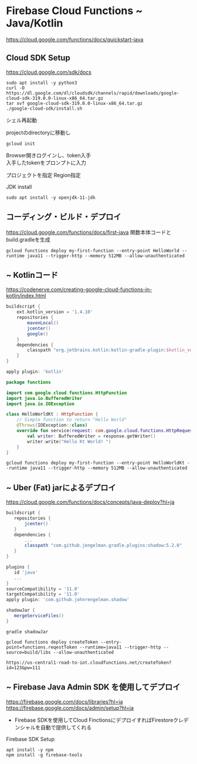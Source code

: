 Firebase Cloud Functions ~ Java/Kotlin
====
https://cloud.google.com/functions/docs/quickstart-java


Cloud SDK Setup
----
https://cloud.google.com/sdk/docs

```
sudo apt install -y python3
curl -O https://dl.google.com/dl/cloudsdk/channels/rapid/downloads/google-cloud-sdk-319.0.0-linux-x86_64.tar.gz
tar xvf google-cloud-sdk-319.0.0-linux-x86_64.tar.gz
./google-cloud-sdk/install.sh
```
シェル再起動

projectのdirectoryに移動し
```
gcloud init
```

Browser開きログインし、token入手  
入手したtokenをプロンプトに入力

プロジェクトを指定
Region指定

JDK install
```
sudo apt install -y openjdk-11-jdk
```

コーディング・ビルド・デプロイ
----
https://cloud.google.com/functions/docs/first-java
関数本体コードとbuild.gradleを生成
```
gcloud functions deploy my-first-function --entry-point HelloWorld --runtime java11 --trigger-http --memory 512MB --allow-unauthenticated
```

~ Kotlinコード
----
https://codenerve.com/creating-google-cloud-functions-in-kotlin/index.html

```build.gradle
buildscript {
    ext.kotlin_version = '1.4.10'
    repositories {
        mavenLocal()
        jcenter()
        google()
    }
    dependencies {
        classpath "org.jetbrains.kotlin:kotlin-gradle-plugin:$kotlin_version"
    }
}

apply plugin: 'kotlin'
```

```hello.kt
package functions

import com.google.cloud.functions.HttpFunction
import java.io.BufferedWriter
import java.io.IOException

class HelloWorldKt : HttpFunction {
    // Simple function to return "Hello World"
    @Throws(IOException::class)
    override fun service(request: com.google.cloud.functions.HttpRequest, response: com.google.cloud.functions.HttpResponse) {
        val writer: BufferedWriter = response.getWriter()
        writer.write("Hello Kt World! ")
    }
}
```

```
gcloud functions deploy my-first-function --entry-point HelloWorldKt --runtime java11 --trigger-http --memory 512MB --allow-unauthenticated
```

~ Uber (Fat) jarによるデプロイ
----
https://cloud.google.com/functions/docs/concepts/java-deploy?hl=ja

```build.gradle
buildscript {
   repositories {
       jcenter()
   }
   dependencies {
       ...
       classpath "com.github.jengelman.gradle.plugins:shadow:5.2.0"
   }
}

plugins {
   id 'java'
   ...
}
sourceCompatibility = '11.0'
targetCompatibility = '11.0'
apply plugin: 'com.github.johnrengelman.shadow'

shadowJar {
   mergeServiceFiles()
}
```

```
gradle shadowJar
```

```
gcloud functions deploy createToken --entry-point=functions.reqestToken --runtime=java11 --trigger-http --source=build/libs --allow-unauthenticated
```

```Browser
https://us-central1-road-to-iot.cloudfunctions.net/createToken?id=123&pw=111
```

~ Firebase Java Admin SDK を使用してデプロイ
----
https://firebase.google.com/docs/libraries?hl=ja
https://firebase.google.com/docs/admin/setup?hl=ja

* Firebase SDKを使用してCloud FinctionsにデプロイすればFirestoreクレデンシャルを自動で提供してくれる


Firebase SDK Setup
```
apt install -y npm
npm install -g firebase-tools
```
